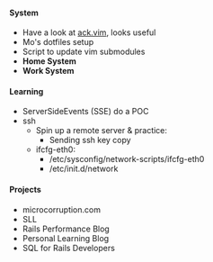 
#### System

- Have a look at [ack.vim](https://github.com/mileszs/ack.vim), looks useful
- Mo's dotfiles setup
- Script to update vim submodules
- **Home System**
- **Work System**

#### Learning

- ServerSideEvents (SSE) do a POC
- ssh
  - Spin up a remote server & practice:
    - Sending ssh key copy
  - ifcfg-eth0:
    - /etc/sysconfig/network-scripts/ifcfg-eth0
    - /etc/init.d/network

#### Projects

- microcorruption.com
- SLL
- Rails Performance Blog
- Personal Learning Blog
- SQL for Rails Developers


